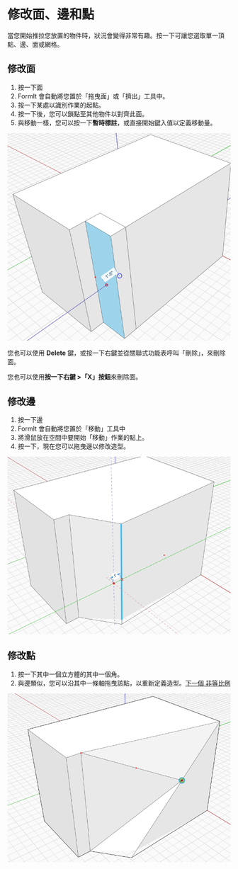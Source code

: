 # 修改面、邊和點

當您開始推拉您放置的物件時，狀況會變得非常有趣。按一下可讓您選取單一頂點、邊、面或網格。

## 修改面

1. 按一下面
2. FormIt 會自動將您置於「拖曳面」或「擠出」工具中。
3. 按一下某處以識別作業的起點。
4. 按一下後，您可以鎖點至其他物件以對齊此面。
5. 與移動一樣，您可以按一下**暫時標註**，或直接開始鍵入值以定義移動量。

![](../.gitbook/assets/modify.png)

您也可以使用 **Delete** 鍵，或按一下右鍵並從關聯式功能表呼叫「刪除」，來刪除面。

您也可以使用**按一下右鍵 >「X」按鈕**來刪除面。

## 修改邊

1. 按一下邊
2. FormIt 會自動將您置於「移動」工具中
3. 將滑鼠放在空間中要開始「移動」作業的點上。
4. 按一下，現在您可以拖曳邊以修改造型。

![](../.gitbook/assets/modify2.png)

## 修改點

1. 按一下其中一個立方體的其中一個角。
2. 與邊類似，您可以沿其中一條軸拖曳該點，以重新定義造型。[下一個 非等比例](non-uniform-scale.md)

![](<../.gitbook/assets/modify3 (1) (1).png>)
